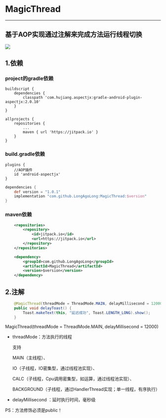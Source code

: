# MagicThread

------

## 基于AOP实现通过注解来完成方法运行线程切换

[![](https://jitpack.io/v/LongAgoLong/MagicThread.svg)](https://jitpack.io/#LongAgoLong/MagicThread)

## 1.依赖

### project的gradle依赖

```
buildscript {
    dependencies {
        classpath 'com.hujiang.aspectjx:gradle-android-plugin-aspectjx:2.0.10'
    }
}

allprojects {
	repositories {
		...
		maven { url 'https://jitpack.io' }
	}
}
```

### build.gradle依赖

```
plugins {
    //AOP插件
    id 'android-aspectjx'
}
```

```gradle
dependencies {
	def version = "1.0.1"
	implementation "com.github.LongAgoLong:MagicThread:$version"
}
```

### maven依赖

```xml
    <repositories>
		<repository>
		    <id>jitpack.io</id>
		    <url>https://jitpack.io</url>
		</repository>
	</repositories>
```
```xml
	<dependency>
	    <groupId>com.github.LongAgoLong</groupId>
	    <artifactId>MagicThread</artifactId>
	    <version>$version</version>
	</dependency>
```

## 2.注解

```java
    @MagicThread(threadMode = ThreadMode.MAIN, delayMillisecond = 12000)
    public void delayToast() {
        Toast.makeText(this, "延迟成功", Toast.LENGTH_LONG).show();
    }
```

MagicThread(threadMode = ThreadMode.MAIN, delayMillisecond = 12000)

- threadMode：方法执行的线程

  支持

  MAIN（主线程）、

  IO（子线程，IO密集型，通过线程池实现）、

  CALC（子线程，Cpu调用密集型，如运算，通过线程池实现）、

  BACKGROUND（子线程，通过HandlerThread实现；单一线程，有序执行）

- delayMillisecond ：延时执行时间，毫秒级

PS：方法修饰必须是public！
